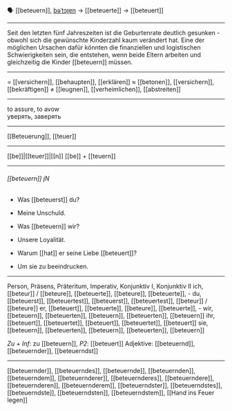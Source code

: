 🗣️ [[beteuern]], [bəˈtɔɪ̯ɐn](https://youglish.com/pronounce/beteuern/german) → [[beteuerte]] → [[beteuert]]

---
Seit den letzten fünf Jahreszeiten ist die Geburtenrate deutlich gesunken - obwohl sich die gewünschte Kinderzahl kaum verändert hat. Eine der möglichen Ursachen dafür könnten die finanziellen und logistischen Schwierigkeiten sein, die entstehen, wenn beide Eltern arbeiten und gleichzeitig die Kinder [[beteuern]] müssen.


---
= [[versichern]], [[behaupten]], [[erklären]]
≈ [[betonen]], [[versichern]], [[bekräftigen]]
≠ [[leugnen]], [[verheimlichen]], [[abstreiten]]

---
to assure, to avow  
уверять, заверять

---
[[Beteuerung]], [[teuer]]

---
[[be]]|[[teuer]]|[[n]]
[[be]] + [[teuern]]


---
###### [[beteuern]] jN
- Was [[beteuerst]] du?
- Meine Unschuld.

- Was [[beteuern]] wir?
- Unsere Loyalität.

- Warum [[hat]] er seine Liebe [[beteuert]]?
- Um sie zu beeindrucken.

---
Person, Präsens, Präteritum, Imperativ, Konjunktiv I, Konjunktiv II
ich, [[beteur]] / [[beteure]], [[beteuerte]], [[beteure]], [[beteuerte]], -
du, [[beteuerst]], [[beteuertest]], [[beteuerst]], [[beteuertest]], [[beteur]] / [[beteure]]
er, [[beteuert]], [[beteuerte]], [[beteure]], [[beteuerte]], -
wir, [[beteuern]], [[beteuerten]], [[beteuern]], [[beteuerten]], [[beteuern]]
ihr, [[beteuert]], [[beteuertet]], [[beteuert]], [[beteuertet]], [[beteuert]]
sie, [[beteuern]], [[beteuerten]], [[beteuern]], [[beteuerten]], [[beteuern]]

*Zu + Inf*: zu [[beteuern]], *P2*: [[beteuert]]
Adjektive: [[beteuernd]], [[beteuernder]], [[beteuerndst]]

---
[[beteuernder]], [[beteuerndes]], [[beteuernde]], [[beteuernden]], [[beteuerndem]], [[beteuernderer]], [[beteuernderes]], [[beteuerndere]], [[beteuernderen]], [[beteuernderem]], [[beteuerndster]], [[beteuerndstes]], [[beteuerndste]], [[beteuerndsten]], [[beteuerndstem]], [[Hand ins Feuer legen]]